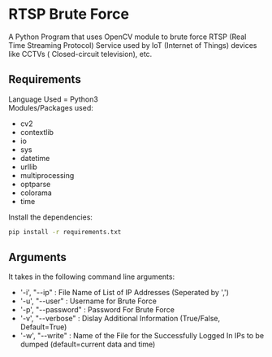 # RTSP Brute Force
A Python Program that uses OpenCV module to brute force RTSP (Real Time Streaming Protocol) Service used by IoT (Internet of Things) devices like CCTVs (
Closed-circuit television), etc.

## Requirements
Language Used = Python3<br />
Modules/Packages used:
* cv2
* contextlib
* io
* sys
* datetime
* urllib
* multiprocessing
* optparse
* colorama
* time
<!-- -->
Install the dependencies:
```bash
pip install -r requirements.txt
```
## Arguments
It takes in the following command line arguments:
* '-i', "--ip" : File Name of List of IP Addresses (Seperated by ',')
* '-u', "--user" : Username for Brute Force
* '-p', "--password" : Password For Brute Force
* '-v', "--verbose" : Dislay Additional Information (True/False, Default=True)
* '-w', "--write" : Name of the File for the Successfully Logged In IPs to be dumped (default=current data and time)